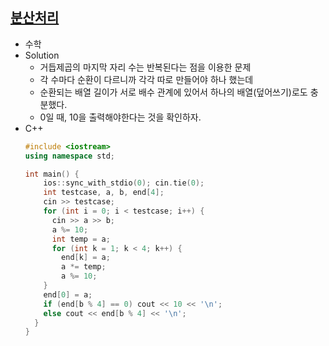 ## [분산처리](https://www.acmicpc.net/problem/1009)

- 수학
- Solution
  - 거듭제곱의 마지막 자리 수는 반복된다는 점을 이용한 문제
  - 각 수마다 순환이 다르니까 각각 따로 만들어야 하나 했는데
  - 순환되는 배열 길이가 서로 배수 관계에 있어서 하나의 배열(덮어쓰기)로도 충분했다.
  - 0일 때, 10을 출력해야한다는 것을 확인하자.
- C++
  ```cpp
  #include <iostream>
  using namespace std;

  int main() {
      ios::sync_with_stdio(0); cin.tie(0);
      int testcase, a, b, end[4];
      cin >> testcase;
      for (int i = 0; i < testcase; i++) {
        cin >> a >> b;
        a %= 10;
        int temp = a;
        for (int k = 1; k < 4; k++) {
          end[k] = a;
          a *= temp;
          a %= 10;
      }
      end[0] = a;
      if (end[b % 4] == 0) cout << 10 << '\n';
      else cout << end[b % 4] << '\n';
    }
  }
  ```





